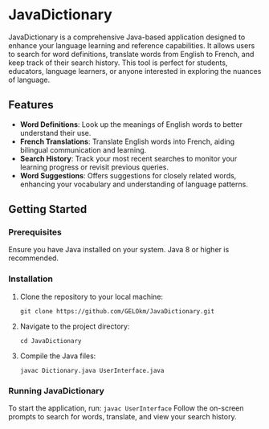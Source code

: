# JavaDictionary

JavaDictionary is a comprehensive Java-based application designed to enhance your language learning and reference capabilities. It allows users to search for word definitions, translate words from English to French, and keep track of their search history. This tool is perfect for students, educators, language learners, or anyone interested in exploring the nuances of language.

## Features

- **Word Definitions**: Look up the meanings of English words to better understand their use.
- **French Translations**: Translate English words into French, aiding bilingual communication and learning.
- **Search History**: Track your most recent searches to monitor your learning progress or revisit previous queries.
- **Word Suggestions**: Offers suggestions for closely related words, enhancing your vocabulary and understanding of language patterns.

## Getting Started

### Prerequisites

Ensure you have Java installed on your system. Java 8 or higher is recommended.

### Installation

1. Clone the repository to your local machine:
    ```
    git clone https://github.com/GELOkm/JavaDictionary.git
    ```
2. Navigate to the project directory:
    ```
    cd JavaDictionary
    ```
3. Compile the Java files:
    ```
    javac Dictionary.java UserInterface.java
    ```

### Running JavaDictionary

To start the application, run:
    ```
    javac UserInterface
    ```
Follow the on-screen prompts to search for words, translate, and view your search history.


